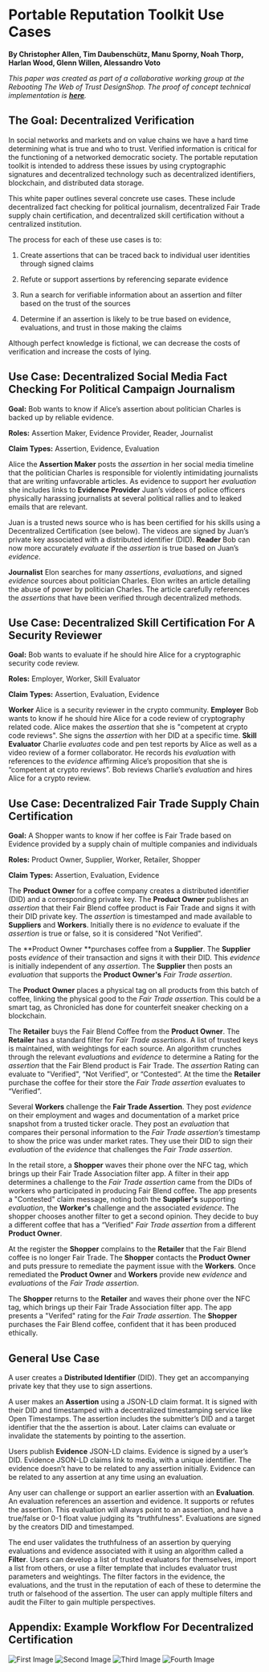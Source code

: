 # Portable Reputation Toolkit Use Cases

**By Christopher Allen, Tim Daubenschütz, Manu Sporny, Noah Thorp, Harlan Wood, Glenn Willen, Alessandro Voto**

*This paper was created as part of a collaborative working group at the Rebooting The Web of Trust DesignShop. The proof of concept technical implementation is **[here](https://github.com/WebOfTrustInfo/portable-reputation-toolkit)**.*

## The Goal: Decentralized Verification

In social networks and markets and on value chains we have a hard time determining what is true and who to trust. Verified information is critical for the functioning of a networked democratic society. The portable reputation toolkit is intended to address these issues by using cryptographic signatures and decentralized technology such as decentralized identifiers, blockchain, and distributed data storage.

This white paper outlines several concrete use cases. These include decentralized fact checking for political journalism, decentralized Fair Trade supply chain certification, and decentralized skill certification without a centralized institution.

The process for each of these use cases is to:

1. Create assertions that can be traced back to individual user identities through signed claims

2. Refute or support assertions by referencing separate evidence

3. Run a search for verifiable information about an assertion and filter based on the trust of the sources

4. Determine if an assertion is likely to be true based on evidence, evaluations, and trust in those making the claims

Although perfect knowledge is fictional, we can decrease the costs of verification and increase the costs of lying. 

## Use Case: Decentralized Social Media Fact Checking For Political Campaign Journalism

**Goal:** Bob wants to know if Alice’s assertion about politician Charles is backed up by reliable evidence.

**Roles:** Assertion Maker, Evidence Provider, Reader, Journalist

**Claim Types:** Assertion, Evidence, Evaluation

Alice the **Assertion Maker** posts the _assertion_ in her social media timeline that the politician Charles is responsible for violently intimidating journalists that are writing unfavorable articles. As evidence to support her _evaluation_ she includes links to **Evidence Provider** Juan’s videos of police officers physically harassing journalists at several political rallies and to leaked emails that are relevant. 

Juan is a trusted news source who is has been certified for his skills using a Decentralized Certification (see below). The videos are signed by Juan’s private key associated with a distributed identifier (DID). **Reader** Bob can now more accurately _evaluate_ if the _assertion_ is true based on Juan’s _evidence_.

**Journalist** Elon searches for many _assertions_, _evaluations_, and signed _evidence_ sources about politician Charles. Elon writes an article detailing the abuse of power by politician Charles. The article carefully references the _assertions_ that have been verified through decentralized methods. 

## Use Case: Decentralized Skill Certification For A Security Reviewer

**Goal:** Bob wants to evaluate if he should hire Alice for a cryptographic security code review.

**Roles:** Employer, Worker, Skill Evaluator

**Claim Types:** Assertion, Evaluation, Evidence

**Worker** Alice is a security reviewer in the crypto community. **Employer** Bob wants to know if he should hire Alice for a code review of cryptography related code. Alice makes the _assertion_ that she is "competent at crypto code reviews". She signs the _assertion_ with her DID at a specific time. **Skill Evaluator** Charlie _evaluates_ code and pen test reports by Alice as well as a video review of a former collaborator. He records his _evaluation_ with references to the _evidence_ affirming Alice’s proposition that she is “competent at crypto reviews”. Bob reviews Charlie’s _evaluation_ and hires Alice for a crypto review.

## Use Case: Decentralized Fair Trade Supply Chain Certification

**Goal:** A Shopper wants to know if her coffee is Fair Trade based on Evidence provided by a supply chain of multiple companies and individuals

**Roles:** Product Owner, Supplier, Worker, Retailer, Shopper

**Claim Types:** Assertion, Evaluation, Evidence

The **Product Owner** for a coffee company creates a distributed identifier (DID) and a corresponding private key. The **Product Owner** publishes an _assertion_ that their Fair Blend coffee product is Fair Trade and signs it with their DID private key. The _assertion_ is timestamped and made available to **Suppliers** and **Workers**. Initially there is no _evidence_ to evaluate if the _assertion_ is true or false, so it is considered "Not Verified".

The **Product Owner **purchases coffee from a **Supplier**. The **Supplier** posts _evidence_ of their transaction and signs it with their DID. This _evidence_ is initially independent of any _assertion_. The **Supplier** then posts an _evaluation_ that supports the **Product Owner's** _Fair Trade assertion_.

The **Product Owner** places a physical tag on all products from this batch of coffee, linking the physical good to the _Fair Trade assertion_. This could be a smart tag, as Chronicled has done for counterfeit sneaker checking on a blockchain.

The **Retailer** buys the Fair Blend Coffee from the **Product Owner**. The **Retailer** has a standard filter for _Fair Trade assertions_. A list of trusted keys is maintained, with weightings for each source. An algorithm crunches through the relevant _evaluations_ and _evidence_ to determine a Rating for the _assertion_ that the Fair Blend product is Fair Trade. The _assertion_ Rating can evaluate to "Verified", “Not Verified”, or “Contested”. At the time the **Retailer** purchase the coffee for their store the _Fair Trade assertion_ evaluates to “Verified”.

Several **Workers** challenge the **Fair Trade Assertion**. They post _evidence_ on their employment and wages and documentation of a market price snapshot from a trusted ticker oracle. They post an _evaluation_ that compares their personal information to the _Fair Trade assertion’s_ timestamp to show the price was under market rates. They use their DID to sign their _evaluation_ of the _evidence_ that challenges the _Fair Trade assertion_.

In the retail store, a **Shopper** waves their phone over the NFC tag, which brings up their Fair Trade Association filter app. A filter in their app determines a challenge to the _Fair Trade assertion_ came from the DIDs of workers who participated in producing Fair Blend coffee. The app presents a "Contested" claim message, noting both the **Supplier's** supporting _evaluation_, the **Worker's** challenge and the associated _evidence_. The shopper chooses another filter to get a second opinion. They decide to buy a different coffee that has a “Verified” _Fair Trade assertion_ from a different **Product Owner**.

At the register the **Shopper** complains to the **Retailer** that the Fair Blend coffee is no longer Fair Trade. The **Shopper** contacts the **Product Owner** and puts pressure to remediate the payment issue with the **Workers**. Once remediated the **Product Owner** and **Workers** provide new _evidence_ and _evaluations_ of the _Fair Trade assertion_.

The **Shopper** returns to the **Retailer** and waves their phone over the NFC tag, which brings up their Fair Trade Association filter app. The app presents a "Verifed" rating for the _Fair Trade assertion_. The **Shopper** purchases the Fair Blend coffee, confident that it has been produced ethically.

## General Use Case

A user creates a **Distributed Identifier** (DID). They get an accompanying private key that they use to sign assertions.

A user makes an **Assertion** using a JSON-LD claim format. It is signed with their DID and timestamped with a decentralized timestamping service like Open Timestamps. The assertion includes the submitter’s DID and a target identifier that the the assertion is about. Later claims can evaluate or invalidate the statements by pointing to the assertion.

Users publish **Evidence** JSON-LD claims. Evidence is signed by a user’s DID. Evidence JSON-LD claims link to media, with a unique identifier. The evidence doesn’t have to be related to any assertion initially. Evidence can be related to any assertion at any time using an evaluation.

Any user can challenge or support an earlier assertion with an **Evaluation**. An evaluation references an assertion and evidence. It supports or refutes the assertion. This evaluation will always point to an assertion, and have a true/false or 0-1 float value judging its "truthfulness".  Evaluations are signed by the creators DID and timestamped.

The end user validates the truthfulness of an assertion by querying evaluations and evidence associated with it using an algorithm called a **Filter**. Users can develop a list of trusted evaluators for themselves, import a list from others, or use a filter template that includes evaluator trust parameters and weightings. The filter factors in the evidence, the evaluations, and the trust in the reputation of each of these to determine the truth or falsehood of the assertion. The user can apply multiple filters and audit the Filter to gain multiple perspectives.

## Appendix: Example Workflow For Decentralized Certification

![First Image](/supporting-files/rtk/image_0.png?raw=true)
![Second Image](/supporting-files/rtk/image_1.png?raw=true)
![Third Image](/supporting-files/rtk/image_2.png?raw=true)
![Fourth Image](/supporting-files/rtk/image_3.png?raw=true)


